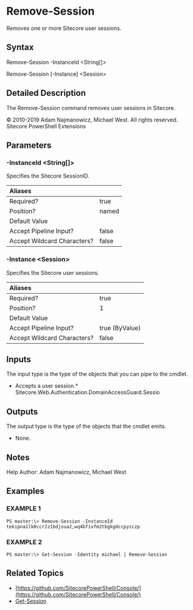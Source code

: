 # Remove-Session

Removes one or more Sitecore user sessions.

## Syntax

Remove-Session -InstanceId &lt;String\[\]&gt;

Remove-Session \[-Instance\] &lt;Session&gt;

## Detailed Description

The Remove-Session command removes user sessions in Sitecore.

© 2010-2019 Adam Najmanowicz, Michael West. All rights reserved. Sitecore PowerShell Extensions

## Parameters

### -InstanceId  &lt;String\[\]&gt;

Specifies the Sitecore SessionID.

| Aliases |  |
| :--- | :--- |
| Required? | true |
| Position? | named |
| Default Value |  |
| Accept Pipeline Input? | false |
| Accept Wildcard Characters? | false |

### -Instance  &lt;Session&gt;

Specifies the Sitecore user sessions.

| Aliases |  |
| :--- | :--- |
| Required? | true |
| Position? | 1 |
| Default Value |  |
| Accept Pipeline Input? | true \(ByValue\) |
| Accept Wildcard Characters? | false |

## Inputs

The input type is the type of the objects that you can pipe to the cmdlet.

* Accepts a user session.\* Sitecore.Web.Authentication.DomainAccessGuard.Sessio 

## Outputs

The output type is the type of the objects that the cmdlet emits.

* None. 

## Notes

Help Author: Adam Najmanowicz, Michael West

## Examples

### EXAMPLE 1

```text
PS master:\> Remove-Session -InstanceId tekipna1lk0ccr2z1bdjsua2,wq4bfivfm2tbgkgdccpyzczp
```

### EXAMPLE 2

```text
PS master:\> Get-Session -Identity michael | Remove-Session
```

## Related Topics

* [https://github.com/SitecorePowerShell/Console/](https://github.com/SitecorePowerShell/Console/) 
* [Get-Session](get-session.md)

